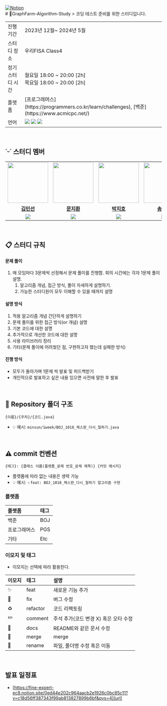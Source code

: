 <a href="https://fine-expert-ec8.notion.site/CS-489e468c3c084a4dbec632ac5c3accd1?pvs=4">
<img src="https://img.shields.io/badge/Notion-%23000000.svg?style=for-the-flat&amp;logo=notion&amp;logoColor=white" alt="Notion">
<br/>
</a>
# 🍇GraphFarm-Algorithm-Study
> 코딩 테스트 준비를 위한 스터디입니다. 
<table>
  <tr>
    <td>진행 기간</td>
    <td>2023년 12월~ 2024년 5월</td>
  </tr>
  <tr>
    <td>스터디 장소</td>
    <td>우리FISA Class4</td>
  </tr>
  <tr>
    <td>정기 스터디 시간</td>
    <td>월요일 18:00 ~ 20:00 [2h] <br> 목요일 18:00 ~ 20:00 [2h]
  </tr>
  <tr>
    <td>플랫폼</td>
    <td>[프로그래머스](https://programmers.co.kr/learn/challenges), [백준](https://www.acmicpc.net/)</td>
  </tr>
  <tr>
    <td>언어</td>
    <td>
      <img src="https://img.shields.io/badge/c++-%2300599C.svg?style=for-the-badge&logo=c%2B%2B&logoColor=white">
      <img src="https://img.shields.io/badge/java-%23ED8B00.svg?style=for-the-badge&logo=openjdk&logoColor=white"> 
      <img src="https://img.shields.io/badge/python-3670A0?style=for-the-badge&logo=python&logoColor=white">
    </td>
  </tr>
</table>

<br/>

## ˙ᵕ˙ 스터디 멤버

<table>
 <tr>
    <td align="center"><a href="https://github.com/mins-n"><img src="https://avatars.githubusercontent.com/mins-n" width="130px;" alt=""></a></td>
    <td align="center"><a href="https://github.com/mnjihwan"><img src="https://avatars.githubusercontent.com/mnjihwan" width="130px;" alt=""></a></td>
    <td align="center"><a href="https://github.com/jasonpark112"><img src="https://avatars.githubusercontent.com/jasonpark112" width="130px;" alt=""></a></td>
    <td align="center"><a href="https://github.com/sws6641"><img src="https://avatars.githubusercontent.com/sws6641" width="130px;" alt=""></a></td>
    <td align="center"><a href="https://github.com/Cnythnk100"><img src="https://avatars.githubusercontent.com/Cnythnk100" width="130px;" alt=""></a></td>
    <td align="center"><a href="https://github.com/pinus0711"><img src="https://avatars.githubusercontent.com/pinus0711" width="130px;" alt=""></a></td>
    <td align="center"><a href="https://github.com/KyuliLee"><img src="https://avatars.githubusercontent.com/KyuliLee" width="130px;" alt=""></a></td>
  </tr>
  <tr>
    <td align="center"><a href="https://github.com/mins-n"><b>김민선</b></a></td>
    <td align="center"><a href="https://github.com/mnjihwan"><b>문지환</b></a></td>
    <td align="center"><a href="https://github.com/jasonpark112"><b>박지호</b></a></td>
    <td align="center"><a href="https://github.com/sws6641"><b>송원섭</b></a></td>
    <td align="center"><a href="https://github.com/Cnythnk100"><b>신승민</b></a></td>
    <td align="center"><a href="https://github.com/pinus0711"><b>윤이솔</b></a></td>
    <td align="center"><a href="https://github.com/KyuliLee"><b>이규리</b></a></td>
  </tr>
  <tr> 
    <td align="center"><img src="https://img.shields.io/badge/c++-%2300599C.svg?style=for-the-badge&logo=c%2B%2B&logoColor=white"></td>
    <td align="center"><img src="https://img.shields.io/badge/java-%23ED8B00.svg?style=for-the-badge&logo=openjdk&logoColor=white"></td>
    <td align="center"><img src="https://img.shields.io/badge/java-%23ED8B00.svg?style=for-the-badge&logo=openjdk&logoColor=white"></td>
    <td align="center"><img src="https://img.shields.io/badge/java-%23ED8B00.svg?style=for-the-badge&logo=openjdk&logoColor=white"></td>
    <td align="center"><img src="https://img.shields.io/badge/java-%23ED8B00.svg?style=for-the-badge&logo=openjdk&logoColor=white"></td>
    <td align="center"><img src="https://img.shields.io/badge/java-%23ED8B00.svg?style=for-the-badge&logo=openjdk&logoColor=white"></td>
    <td align="center"><img src="https://img.shields.io/badge/java-%23ED8B00.svg?style=for-the-badge&logo=openjdk&logoColor=white"></td>
  </tr> 
</table>
<br/>

## 📋 스터디 규칙 

#### 문제 풀이

1. 매 모임마다 3문제씩 선정해서 문제 풀이를 진행함. 회의 시간에는 각자 1문제 풀이 설명.
   1. 알고리즘 개념, 접근 방식, 풀이 자세하게 설명하기. 
   2. 가능한 스터디원이 모두 이해할 수 있을 때까지 설명

#### 설명 방식

1. 적용 알고리즘 개념 간단하게 설명하기
2. 문제 풀이를 위한 접근 방식(or 개념) 설명
3. 기본 코드에 대한 설명
4. 추가적으로 개선한 코드에 대한 설명
5. 사용 라이브러리 정리
6. 기타(문제 풀이에 어려웠던 점, 구현하고자 했는데 실패한 방식)

#### 진행 방식

- 모두가 돌아가며 1문제 씩 발표 및 피드백받기
- 개인적으로 발표하고 싶은 내용 있으면 사전에 말한 후 발표

<br/>

## 📁 Repository 폴더 구조
```
{이름}/{주차}/{코드.java}
```

- 💡 예시: `minsun/1week/BOJ_1018_체스판_다시_칠하기.java`

<br/>

## ⚠️ commit 컨벤션

```
{태그}: {클래스 이름(플랫폼_문제 번호_문제 제목)} {커밋 메시지}
```

- 플랫폼에 따라 없는 내용은 생략 가능
- 💡 예시: `✨feat: BOJ_1018_체스판_다시_칠하기 알고리즘 구현`

### 플랫폼

| 플랫폼    | 태그  |
|:-------|:----|
| 백준     | BOJ |
| 프로그래머스 | PGS |
| 기타  | Etc |

### 이모지 및 태그

- 이모지는 선택에 따라 활용한다.

| 이모지 | 태그       | 설명                      |
|:----|:---------|:------------------------|
| ✨   | feat     | 새로운 기능 추가               |
| 🐛  | fix      | 버그 수정                   |
| ♻️  | refactor | 코드 리팩토링                 |
| ✏️  | comment  | 주석 추가(코드 변경 X) 혹은 오타 수정 |
| 📝  | docs     | README와 같은 문서 수정        |
| 🔀  | merge    | merge                   |
| 🚚  | rename   | 파일, 폴더명 수정 혹은 이동        |


<br/>


## 발표 일정표
- [https://fine-expert-ec8.notion.site/0ed44e202c964aacb2e1926c0bc85c11?v=c18d56ff387343f99ab813827899b6bf&pvs=4](url)
